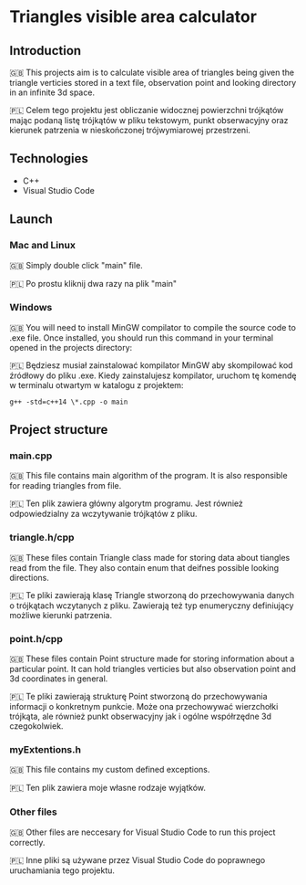 # Triangles visible area calculator

## Introduction

🇬🇧 This projects aim is to calculate visible area of triangles being given the triangle verticies stored in a text file, observation point and looking directory in an infinite 3d space.

🇵🇱 Celem tego projektu jest obliczanie widocznej powierzchni trójkątów mając podaną listę trójkątów w pliku tekstowym, punkt obserwacyjny oraz kierunek patrzenia w nieskończonej trójwymiarowej przestrzeni.

## Technologies

- C++
- Visual Studio Code

## Launch

### Mac and Linux

🇬🇧 Simply double click "main" file.

🇵🇱 Po prostu kliknij dwa razy na plik "main"

### Windows

🇬🇧 You will need to install MinGW compilator to compile the source code to .exe file. Once installed, you should run this command in your terminal opened in the projects directory:

🇵🇱 Będziesz musiał zainstalować kompilator MinGW aby skompilować kod źródłowy do pliku .exe. Kiedy zainstalujesz kompilator, uruchom tę komendę w terminalu otwartym w katalogu z projektem:

```
g++ -std=c++14 \*.cpp -o main
```

## Project structure

### main.cpp

🇬🇧 This file contains main algorithm of the program. It is also responsible for reading triangles from file.

🇵🇱 Ten plik zawiera główny algorytm programu. Jest również odpowiedzialny za wczytywanie trójkątów z pliku.

### triangle.h/cpp

🇬🇧 These files contain Triangle class made for storing data about tiangles read from the file. They also contain enum that deifnes possible looking directions.

🇵🇱 Te pliki zawierają klasę Triangle stworzoną do przechowywania danych o trójkątach wczytanych z pliku. Zawierają też typ enumeryczny definiujący możliwe kierunki patrzenia.

### point.h/cpp

🇬🇧 These files contain Point structure made for storing information about a particular point. It can hold triangles verticies but also observation point and 3d coordinates in general.

🇵🇱 Te pliki zawierają strukturę Point stworzoną do przechowywania informacji o konkretnym punkcie. Może ona przechowywać wierzchołki trójkąta, ale również punkt obserwacyjny jak i ogólne współrzędne 3d czegokolwiek.

### myExtentions.h

🇬🇧 This file contains my custom defined exceptions.

🇵🇱 Ten plik zawiera moje własne rodzaje wyjątków.

### Other files

🇬🇧 Other files are neccesary for Visual Studio Code to run this project correctly.

🇵🇱 Inne pliki są używane przez Visual Studio Code do poprawnego uruchamiania tego projektu.
